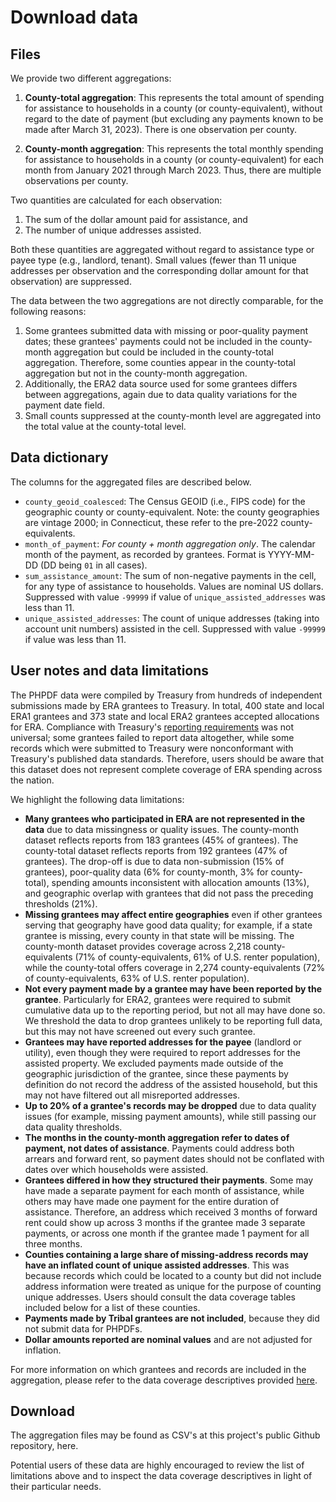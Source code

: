 # Download data

## Files

We provide two different aggregations:

1. **County-total aggregation**: This represents the total amount of spending for assistance to households in a county (or county-equivalent), without regard to the date of payment (but excluding any payments known to be made after March 31, 2023). There is one observation per county.

2. **County-month aggregation**: This represents the total monthly spending for assistance to households in a county (or county-equivalent) for each month from January 2021 through March 2023. Thus, there are multiple observations per county.  

Two quantities are calculated for each observation: 

1. The sum of the dollar amount paid for assistance, and
2. The number of unique addresses assisted.

Both these quantities are aggregated without regard to assistance type or payee type (e.g., landlord, tenant). Small values (fewer than 11 unique addresses per observation and the corresponding dollar amount for that observation) are suppressed.

The data between the two aggregations are not directly comparable, for the following reasons:

1. Some grantees submitted data with missing or poor-quality payment dates; these grantees' payments could not be included in the county-month aggregation but could be included in the county-total aggregation. Therefore, some counties appear in the county-total aggregation but not in the county-month aggregation.
2. Additionally, the ERA2 data source used for some grantees differs between aggregations, again due to data quality variations for the payment date field.
3. Small counts suppressed at the county-month level are aggregated into the total value at the county-total level.

## Data dictionary 

The columns for the aggregated files are described below.

- `county_geoid_coalesced`: The Census GEOID (i.e., FIPS code) for the geographic county or county-equivalent. Note: the county geographies are vintage 2000; in Connecticut, these refer to the pre-2022 county-equivalents.
- `month_of_payment`: *For county + month aggregation only*. The calendar month of the payment, as recorded by grantees. Format is YYYY-MM-DD (DD being `01` in all cases).
- `sum_assistance_amount`: The sum of non-negative payments in the cell, for any type of assistance to households. Values are nominal US dollars. Suppressed with value `-99999` if value of `unique_assisted_addresses` was less than 11.
- `unique_assisted_addresses`: The count of unique addresses (taking into account unit numbers) assisted in the cell. Suppressed with value `-99999` if value was less than 11.

## User notes and data limitations

The PHPDF data were compiled by Treasury from hundreds of independent submissions made by ERA grantees to Treasury. In total, 400 state and local ERA1 grantees and 373 state and local ERA2 grantees accepted allocations for ERA. Compliance with Treasury's [reporting requirements](https://home.treasury.gov/policy-issues/coronavirus/assistance-for-state-local-and-tribal-governments/emergency-rental-assistance-program/reporting) was not universal; some grantees failed to report data altogether, while some records which were submitted to Treasury were nonconformant with Treasury's published data standards. Therefore, users should be aware that this dataset does not represent complete coverage of ERA spending across the nation.

We highlight the following data limitations:

- **Many grantees who participated in ERA are not represented in the data** due to data missingness or quality issues. The county-month dataset reflects reports from 183 grantees (45% of grantees). The county-total dataset reflects reports from 192 grantees (47% of grantees). The drop-off is due to data non-submission (15% of grantees), poor-quality data (6% for county-month, 3% for county-total), spending amounts inconsistent with allocation amounts (13%), and geographic overlap with grantees that did not pass the preceding thresholds (21%).
- **Missing grantees may affect entire geographies** even if other grantees serving that geography have good data quality; for example, if a state grantee is missing, every county in that state will be missing. The county-month dataset provides coverage across 2,218 county-equivalents (71% of county-equivalents, 61% of U.S. renter population), while the county-total offers coverage in 2,274 county-equivalents (72% of county-equivalents, 63% of U.S. renter population).
- **Not every payment made by a grantee may have been reported by the grantee**. Particularly for ERA2, grantees were required to submit cumulative data up to the reporting period, but not all may have done so. We threshold the data to drop grantees unlikely to be reporting full data, but this may not have screened out every such grantee.
- **Grantees may have reported addresses for the payee** (landlord or utility), even though they were required to report addresses for the assisted property. We excluded payments made outside of the geographic jurisdiction of the grantee, since these payments by definition do not record the address of the assisted household, but this may not have filtered out all misreported addresses.
- **Up to 20% of a grantee's records may be dropped** due to data quality issues (for example, missing payment amounts), while still passing our data quality thresholds.
- **The months in the county-month aggregation refer to dates of payment, not dates of assistance**. Payments could address both arrears and forward rent, so payment dates should not be conflated with dates over which households were assisted.
- **Grantees differed in how they structured their payments**. Some may have made a separate payment for each month of assistance, while others may have made one payment for the entire duration of assistance. Therefore, an address which received 3 months of forward rent could show up across 3 months if the grantee made 3 separate payments, or across one month if the grantee made 1 payment for all three months.
- **Counties containing a large share of missing-address records may have an inflated count of unique assisted addresses**. This was because records which could be located to a county but did not include address information were treated as unique for the purpose of counting unique addresses. Users should consult the data coverage tables included below for a list of these counties.
- **Payments made by Tribal grantees are not included**, because they did not submit data for PHPDFs.
- **Dollar amounts reported are nominal values** and are not adjusted for inflation.

For more information on which grantees and records are included in the aggregation, please refer to the data coverage descriptives provided [here](data_coverage_descriptives.qmd).

## Download

The aggregation files may be found as CSV's at this project's public Github repository, here.

Potential users of these data are highly encouraged to review the list of limitations above and to inspect the data coverage descriptives in light of their particular needs.